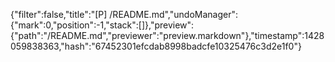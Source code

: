 {"filter":false,"title":"[P] /README.md","undoManager":{"mark":0,"position":-1,"stack":[]},"preview":{"path":"/README.md","previewer":"preview.markdown"},"timestamp":1428059838363,"hash":"67452301efcdab8998badcfe10325476c3d2e1f0"}